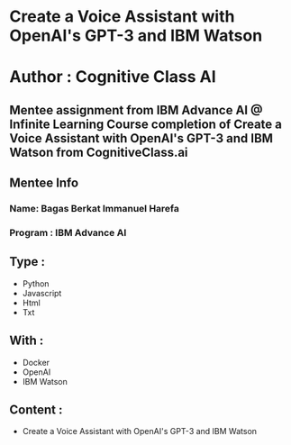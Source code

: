 # Create a Voice Assistant with OpenAI's GPT-3 and IBM Watson
# Author : Cognitive Class AI

Mentee assignment from IBM Advance AI @ Infinite Learning
Course completion of Create a Voice Assistant with OpenAI's GPT-3 and IBM Watson from CognitiveClass.ai
---

## Mentee Info 
### Name: Bagas Berkat Immanuel Harefa
### Program : IBM Advance AI

## Type :
- Python
- Javascript
- Html
- Txt

## With :
- Docker
- OpenAI
- IBM Watson

## Content :
- Create a Voice Assistant with OpenAI's GPT-3 and IBM Watson

